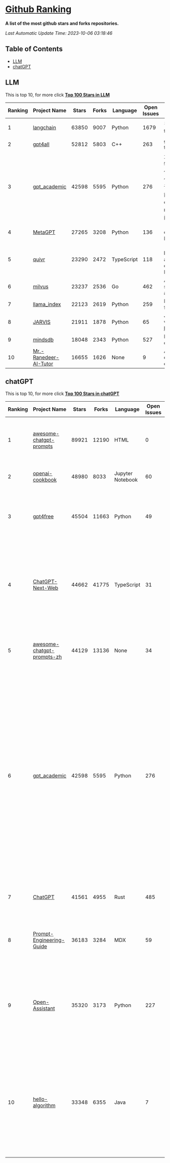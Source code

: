 [Github Ranking](./README.md)
==========

**A list of the most github stars and forks repositories.**

*Last Automatic Update Time: 2023-10-06 03:18:46*

## Table of Contents
 * [LLM](#LLM)
 * [chatGPT](#chatGPT)

## LLM

This is top 10, for more click **[Top 100 Stars in LLM](Top100/LLM.md)**

| Ranking | Project Name | Stars | Forks | Language | Open Issues | Description | Last Commit |
| ------- | ------------ | ----- | ----- | -------- | ----------- | ----------- | ----------- |
| 1 | [langchain](https://github.com/langchain-ai/langchain) | 63850 | 9007 | Python | 1679 | ⚡ Building applications with LLMs through composability ⚡ | 2023-10-06T02:27:00Z |
| 2 | [gpt4all](https://github.com/nomic-ai/gpt4all) | 52812 | 5803 | C++ | 263 | gpt4all: open-source LLM chatbots that you can run anywhere | 2023-10-06T00:36:58Z |
| 3 | [gpt_academic](https://github.com/binary-husky/gpt_academic) | 42598 | 5595 | Python | 276 | 为ChatGPT/GLM提供实用化交互界面，特别优化论文阅读/润色/写作体验，模块化设计，支持自定义快捷按钮&函数插件，支持Python和C++等项目剖析&自译解功能，PDF/LaTex论文翻译&总结功能，支持并行问询多种LLM模型，支持chatglm2等本地模型。兼容文心一言, moss, llama2, rwkv, claude2, 通义千问, 书生, 讯飞星火等。 | 2023-10-06T02:53:33Z |
| 4 | [MetaGPT](https://github.com/geekan/MetaGPT) | 27265 | 3208 | Python | 136 | 🌟 The Multi-Agent Framework: Given one line Requirement, return PRD, Design, Tasks, Repo | 2023-10-05T17:44:53Z |
| 5 | [quivr](https://github.com/StanGirard/quivr) | 23290 | 2472 | TypeScript | 118 | 🧠 Your Second Brain supercharged by Generative AI 🧠 Dump all your files and chat with your personal assistant on your files & more using GPT 3.5/4, Private, Anthropic, VertexAI, LLMs... | 2023-10-05T16:04:54Z |
| 6 | [milvus](https://github.com/milvus-io/milvus) | 23237 | 2536 | Go | 462 | A cloud-native vector database, storage for next generation AI applications | 2023-10-06T00:42:58Z |
| 7 | [llama_index](https://github.com/run-llama/llama_index) | 22123 | 2619 | Python | 259 | LlamaIndex (GPT Index) is a data framework for your LLM applications | 2023-10-06T03:00:15Z |
| 8 | [JARVIS](https://github.com/microsoft/JARVIS) | 21911 | 1878 | Python | 65 | JARVIS, a system to connect LLMs with ML community. Paper: https://arxiv.org/pdf/2303.17580.pdf | 2023-09-10T05:50:43Z |
| 9 | [mindsdb](https://github.com/mindsdb/mindsdb) | 18048 | 2343 | Python | 527 | MindsDB connects AI models to databases. | 2023-10-05T20:46:00Z |
| 10 | [Mr.-Ranedeer-AI-Tutor](https://github.com/JushBJJ/Mr.-Ranedeer-AI-Tutor) | 16655 | 1626 | None | 9 | A GPT-4 AI Tutor Prompt for customizable personalized learning experiences. | 2023-10-04T15:41:04Z |


## chatGPT

This is top 10, for more click **[Top 100 Stars in chatGPT](Top100/chatGPT.md)**

| Ranking | Project Name | Stars | Forks | Language | Open Issues | Description | Last Commit |
| ------- | ------------ | ----- | ----- | -------- | ----------- | ----------- | ----------- |
| 1 | [awesome-chatgpt-prompts](https://github.com/f/awesome-chatgpt-prompts) | 89921 | 12190 | HTML | 0 | This repo includes ChatGPT prompt curation to use ChatGPT better. | 2023-10-02T06:28:30Z |
| 2 | [openai-cookbook](https://github.com/openai/openai-cookbook) | 48980 | 8033 | Jupyter Notebook | 60 | Examples and guides for using the OpenAI API | 2023-10-05T23:47:25Z |
| 3 | [gpt4free](https://github.com/xtekky/gpt4free) | 45504 | 11663 | Python | 49 | The official gpt4free repository \| various collection of powerful language models | 2023-10-05T20:51:54Z |
| 4 | [ChatGPT-Next-Web](https://github.com/Yidadaa/ChatGPT-Next-Web) | 44662 | 41775 | TypeScript | 31 | A well-designed cross-platform ChatGPT UI (Web / PWA / Linux / Win / MacOS). 一键拥有你自己的跨平台 ChatGPT 应用。 | 2023-10-06T00:55:10Z |
| 5 | [awesome-chatgpt-prompts-zh](https://github.com/PlexPt/awesome-chatgpt-prompts-zh) | 44129 | 13136 | None | 34 | ChatGPT 中文调教指南。各种场景使用指南。学习怎么让它听你的话。 | 2023-08-08T04:36:57Z |
| 6 | [gpt_academic](https://github.com/binary-husky/gpt_academic) | 42598 | 5595 | Python | 276 | 为ChatGPT/GLM提供实用化交互界面，特别优化论文阅读/润色/写作体验，模块化设计，支持自定义快捷按钮&函数插件，支持Python和C++等项目剖析&自译解功能，PDF/LaTex论文翻译&总结功能，支持并行问询多种LLM模型，支持chatglm2等本地模型。兼容文心一言, moss, llama2, rwkv, claude2, 通义千问, 书生, 讯飞星火等。 | 2023-10-06T02:53:33Z |
| 7 | [ChatGPT](https://github.com/lencx/ChatGPT) | 41561 | 4955 | Rust | 485 | 🔮 ChatGPT Desktop Application (Mac, Windows and Linux) | 2023-09-22T05:42:31Z |
| 8 | [Prompt-Engineering-Guide](https://github.com/dair-ai/Prompt-Engineering-Guide) | 36183 | 3284 | MDX | 59 | 🐙 Guides, papers, lecture, notebooks and resources for prompt engineering | 2023-10-05T22:50:53Z |
| 9 | [Open-Assistant](https://github.com/LAION-AI/Open-Assistant) | 35320 | 3173 | Python | 227 | OpenAssistant is a chat-based assistant that understands tasks, can interact with third-party systems, and retrieve information dynamically to do so. | 2023-10-02T19:19:04Z |
| 10 | [hello-algorithm](https://github.com/geekxh/hello-algorithm) | 33348 | 6355 | Java | 7 | 🌍 针对小白的算法训练 \| 包括四部分：①.大厂面经 ②.力扣图解  ③.千本开源电子书 ④.百张技术思维导图（项目花了上百小时，希望可以点 star 支持，🌹感谢~）推荐免费ChatGPT使用网站 | 2023-06-13T04:13:17Z |

